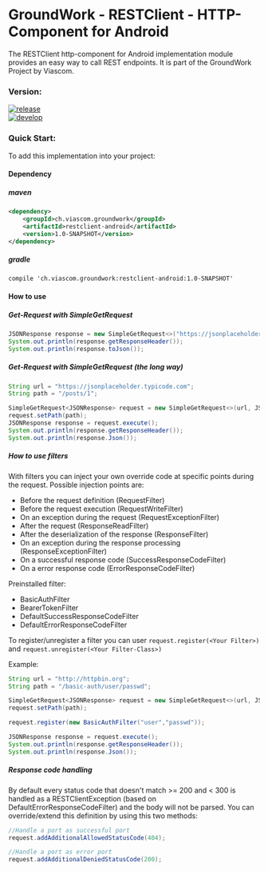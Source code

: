 GroundWork - RESTClient - HTTP-Component for Android
====================================================

The RESTClient http-component for Android implementation module provides an easy way to call REST endpoints. It is part of the GroundWork Project by Viascom.

### Version:
[![release](https://img.shields.io/badge/release-v1.0--SNAPSHOT-red.svg)](https://github.com/Viascom/groundwork/tree/master/restclient-android)<br/>
[![develop](https://img.shields.io/badge/develop-v1.0--SNAPSHOT-red.svg)](https://github.com/Viascom/groundwork/tree/develop/restclient-android)

### Quick Start:
To add this implementation into your project:

#### Dependency

##### maven
```xml
<dependency>
    <groupId>ch.viascom.groundwork</groupId>
    <artifactId>restclient-android</artifactId>
    <version>1.0-SNAPSHOT</version>
</dependency>
```

##### gradle
```
compile 'ch.viascom.groundwork:restclient-android:1.0-SNAPSHOT'
```

#### How to use

##### Get-Request with SimpleGetRequest
```java
JSONResponse response = new SimpleGetRequest<>("https://jsonplaceholder.typicode.com/posts/1", JSONResponse.class).execute();
System.out.println(response.getResponseHeader());
System.out.println(response.toJson());
```

##### Get-Request with SimpleGetRequest (the long way)
```java
String url = "https://jsonplaceholder.typicode.com";
String path = "/posts/1";

SimpleGetRequest<JSONResponse> request = new SimpleGetRequest<>(url, JSONResponse.class);
request.setPath(path);
JSONResponse response = request.execute();
System.out.println(response.getResponseHeader());
System.out.println(response.Json());
```

##### How to use filters
With filters you can inject your own override code at specific points during the request.
Possible injection points are:
- Before the request definition (RequestFilter)
- Before the request execution (RequestWriteFilter)
- On an exception during the request (RequestExceptionFilter)
- After the request (ResponseReadFilter)
- After the deserialization of the response (ResponseFilter)
- On an exception during the response processing (ResponseExceptionFilter)
- On a successful response code (SuccessResponseCodeFilter)
- On a error response code (ErrorResponseCodeFilter)

Preinstalled filter: 
- BasicAuthFilter
- BearerTokenFilter
- DefaultSuccessResponseCodeFilter
- DefaultErrorResponseCodeFilter

To register/unregister a filter you can user `request.register(<Your Filter>)` and `request.unregister(<Your Filter-Class>)`

Example:
```java
String url = "http://httpbin.org";
String path = "/basic-auth/user/passwd";

SimpleGetRequest<JSONResponse> request = new SimpleGetRequest<>(url, JSONResponse.class);
request.setPath(path);

request.register(new BasicAuthFilter("user","passwd"));

JSONResponse response = request.execute();
System.out.println(response.getResponseHeader());
System.out.println(response.Json());
```

##### Response code handling
By default every status code that doesn't match >= 200 and < 300 is handled as a RESTClientException (based on DefaultErrorResponseCodeFilter) and the body will not be parsed.
You can override/extend this definition by using this two methods:
```java
//Handle a port as successful port
request.addAdditionalAllowedStatusCode(404);

//Handle a port as error port
request.addAdditionalDeniedStatusCode(200);
```
